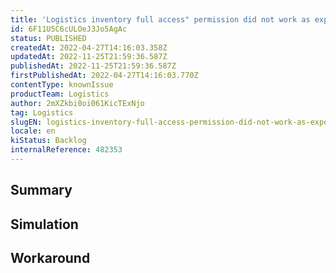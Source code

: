 ```yaml
---
title: 'Logistics inventory full access" permission did not work as expected'
id: 6F11U5C6cULOeJ3Jo5AgAc
status: PUBLISHED
createdAt: 2022-04-27T14:16:03.358Z
updatedAt: 2022-11-25T21:59:36.587Z
publishedAt: 2022-11-25T21:59:36.587Z
firstPublishedAt: 2022-04-27T14:16:03.770Z
contentType: knownIssue
productTeam: Logistics
author: 2mXZkbi0oi061KicTExNjo
tag: Logistics
slugEN: logistics-inventory-full-access-permission-did-not-work-as-expected
locale: en
kiStatus: Backlog
internalReference: 482353
---
```


## Summary



## Simulation



## Workaround




